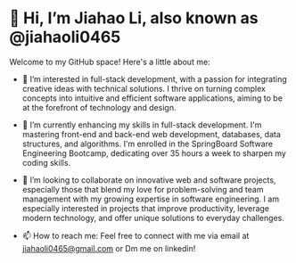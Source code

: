 # 👋 Hi, I’m Jiahao Li, also known as @jiahaoli0465

Welcome to my GitHub space! Here's a little about me:

- 👀 I’m interested in full-stack development, with a passion for integrating creative ideas with technical solutions. I thrive on turning complex concepts into intuitive and efficient software applications, aiming to be at the forefront of technology and design.

- 🌱 I’m currently enhancing my skills in full-stack development. I'm mastering front-end and back-end web development, databases, data structures, and algorithms. I'm enrolled in the SpringBoard Software Engineering Bootcamp, dedicating over 35 hours a week to sharpen my coding skills.

- 💞️ I’m looking to collaborate on innovative web and software projects, especially those that blend my love for problem-solving and team management with my growing expertise in software engineering. I am especially interested in projects that improve productivity, leverage modern technology, and offer unique solutions to everyday challenges.

- 📫 How to reach me: Feel free to connect with me via email at jiahaoli0465@gmail.com or Dm me on linkedin!
